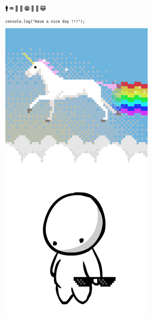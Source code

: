 ### :mens: :aquarius: :office: :bug: :tired_face: :money_with_wings: :iphone: :cat:
    console.log("Have a nice day !!!");
    
![](source.gif) ![](dealwithit.gif)
